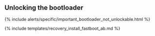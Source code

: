## Unlocking the bootloader

{% include alerts/specific/important_bootloader_not_unlockable.html %}

{% include templates/recovery_install_fastboot_ab.md %}
